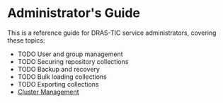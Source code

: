 # Administrator's Guide

This is a reference guide for DRAS-TIC service administrators, covering these topics:

* TODO User and group management
* TODO Securing repository collections
* TODO Backup and recovery
* TODO Bulk loading collections
* TODO Exporting collections
* [Cluster Management](CLUSTER.md)
